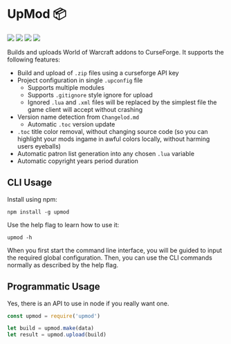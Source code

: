# UpMod :package:
[![](https://img.shields.io/npm/v/upmod.svg)](https://www.npmjs.com/package/upmod) [![](https://github.com/jaliborc/upmod/workflows/build/badge.svg)](https://github.com/Jaliborc/upmod/actions) ![](https://david-dm.org/jaliborc/upmod.svg) ![](https://img.shields.io/npm/l/upmod.svg)

Builds and uploads World of Warcraft addons to CurseForge. It supports the following features:
* Build and upload of `.zip` files using a curseforge API key
* Project configuration in single `.upconfig` file
  * Supports multiple modules
  * Supports `.gitignore` style ignore for upload
  * Ignored `.lua` and `.xml` files will be replaced by the simplest file the game client will accept without crashing
* Version name detection from `Changelod.md`
    * Automatic `.toc` version update
* `.toc` title color removal, without changing source code (so you can highlight your mods ingame in awful colors locally, without harming users eyeballs)
* Automatic patron list generation into any chosen `.lua` variable
* Automatic copyright years period duration

## CLI Usage
Install using npm:

    npm install -g upmod

Use the help flag to learn how to use it:

    upmod -h

When you first start the command line interface, you will be guided to input the required global configuration. Then, you can use the CLI commands normally as described by the help flag.

## Programmatic Usage
Yes, there is an API to use in node if you really want one.

```js
const upmod = require('upmod')

let build = upmod.make(data)
let result = upmod.upload(build)
```
